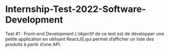 # Internship-Test-2022-Software-Development
Test #1 : Front-end Development
L’objectif de ce test est de développer une petite application en utilisant ReactJS,qui permet d’afficher un liste des produits à partir d’une API.

